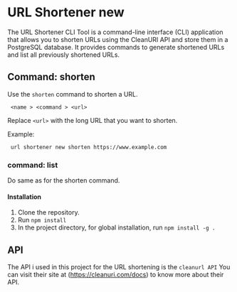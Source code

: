 # URL Shortener new

The URL Shortener CLI Tool is a command-line interface (CLI) application that allows you to shorten URLs using the CleanURI API and store them in a PostgreSQL database. It provides commands to generate shortened URLs and list all previously shortened URLs.


## Command: shorten

Use the `shorten` command to shorten a URL.

```shell
 <name > <command > <url>
```

Replace `<url>` with the long URL that you want to shorten.

Example:

```shell
 url shortener new shorten https://www.example.com
 ```
 ### command: list

 Do same as for the shorten command.

 #### Installation

1. Clone the repository.
2. Run `npm install `
3. In the project directory, for global installation, run `npm install -g .`

 ## API

The API i used in this project for the URL shortening is the `cleanurl API`
You can visit their site at (https://cleanuri.com/docs) to know more about their API.
